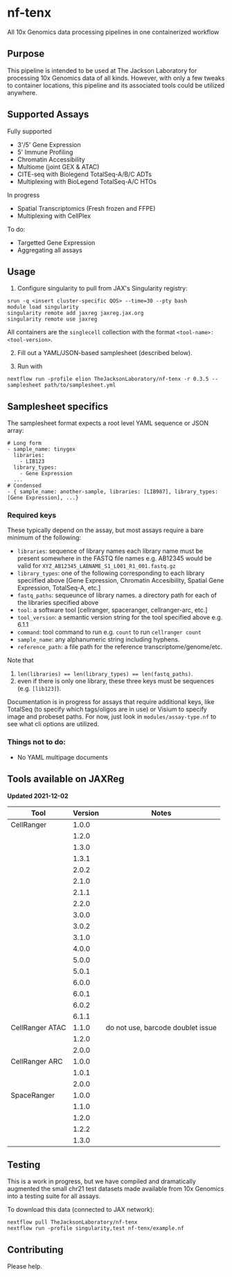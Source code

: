 # nf-tenx

All 10x Genomics data processing pipelines in one containerized workflow

## Purpose

This pipeline is intended to be used at The Jackson Laboratory for processing
10x Genomics data of all kinds.  However, with only a few tweaks to container
locations, this pipeline and its associated tools could be utilized anywhere.

## Supported Assays

Fully supported
- 3'/5' Gene Expression
- 5' Immune Profiling
- Chromatin Accessibility
- Multiome (joint GEX & ATAC)
- CITE-seq with Biolegend TotalSeq-A/B/C ADTs
- Multiplexing with BioLegend TotalSeq-A/C HTOs

In progress
- Spatial Transcriptomics (Fresh frozen and FFPE)
- Multiplexing with CellPlex

To do:
- Targetted Gene Expression
- Aggregating all assays

## Usage

1. Configure singularity to pull from JAX's Singularity registry:
```{bash}
srun -q <insert cluster-specific QOS> --time=30 --pty bash
module load singularity
singularity remote add jaxreg jaxreg.jax.org
singularity remote use jaxreg
```
All containers are the `singlecell` collection with the format `<tool-name>:<tool-version>`.

2. Fill out a YAML/JSON-based samplesheet (described below).

3. Run with
```{bash}
nextflow run -profile elion TheJacksonLaboratory/nf-tenx -r 0.3.5 --samplesheet path/to/samplesheet.yml
```

## Samplesheet specifics
The samplesheet format expects a root level YAML sequence or JSON array:
```
# Long form
- sample_name: tinygex
  libraries:
    - LIB123
  library_types:
    - Gene Expression
  ...
# Condensed
- { sample_name: another-sample, libraries: [LIB987], library_types: [Gene Expression], ...}
```

### Required keys
These typically depend on the assay, but most assays require a bare minimum of the following:
- `libraries`: sequence of library names
  each library name must be present somewhere in the FASTQ file names
  e.g. AB12345 would be valid for `XYZ_AB12345_LABNAME_S1_L001_R1_001.fastq.gz`
- `library_types`:
  one of the following corresponding to each library speciified above
  [Gene Expression, Chromatin Accesibility, Spatial Gene Expression, TotalSeq-A, etc.]
- `fastq_paths`: sequeunce of library names.
  a directory path for each of the libraries specified above
- `tool`: a software tool
  [cellranger, spaceranger, cellranger-arc, etc.]
- `tool_version`: a semantic version string for the tool specified above
  e.g. 6.1.1
- `command`: tool command to run
  e.g. `count` to run `cellranger count`
- `sample_name`: any alphanumeric string including hyphens.
- `reference_path`: a file path for the reference transcriptome/genome/etc.

Note that
1. `len(libraries) == len(library_types) == len(fastq_paths)`.
2. even if there is only one library, these three keys must be sequences (e.g. `[lib123]`).

Documentation is in progress for assays that require additional keys, like
TotalSeq (to specify which tags/oligos are in use) or Visium to specify image
and probeset paths.  For now, just look in `modules/assay-type.nf` to see what
cli options are utilized.

### Things not to do:
-   No YAML multipage documents

## Tools available on JAXReg
**Updated 2021-12-02**

| Tool | Version | Notes |
|---|---|---|
| CellRanger | 1.0.0 | |
| | 1.2.0 | |
| | 1.3.0 | |
| | 1.3.1 | |
| | 2.0.2 | |
| | 2.1.0 | |
| | 2.1.1 | |
| | 2.2.0 | |
| | 3.0.0 | |
| | 3.0.2 | |
| | 3.1.0 | |
| | 4.0.0 | |
| | 5.0.0 | |
| | 5.0.1 | |
| | 6.0.0 | |
| | 6.0.1 | |
| | 6.0.2 | |
| | 6.1.1 | |
| CellRanger ATAC | 1.1.0 | do not use, barcode doublet issue |
| | 1.2.0 | |
| | 2.0.0 | |
| CellRanger ARC | 1.0.0 | |
| | 1.0.1 | |
| | 2.0.0 | |
| SpaceRanger | 1.0.0 | |
| | 1.1.0 | |
| | 1.2.0 | |
| | 1.2.2 | |
| | 1.3.0 | |

## Testing

This is a work in progress, but we have compiled and dramatically augmented the
small chr21 test datasets made available from 10x Genomics into a testing suite
for all assays.

To download this data (connected to JAX network):
```{bash}
nextflow pull TheJacksonLaboratory/nf-tenx
nextflow run -profile singularity,test nf-tenx/example.nf
```

## Contributing

Please help.
